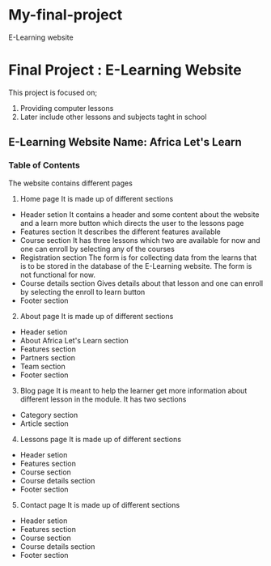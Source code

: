 # My-final-project
E-Learning website
# Final Project : E-Learning Website
This project is focused on; 
1. Providing computer lessons 
2. Later include other lessons and subjects taght in school
## E-Learning Website Name: Africa Let's Learn
### Table of Contents
The website contains different pages
1. Home page
It is made up of different sections
* Header setion
It contains a header and some content about the website and a learn more button which directs the user to the lessons page
* Features section
It describes the different features available
* Course section 
It has three lessons which two are available for now and one can enroll by selecting any of the courses
* Registration section
The form is for collecting data from the learns that is to be stored in the database of the E-Learning website. The form is not functional for now.
* Course details section
Gives details about that lesson and one can enroll by selecting the enroll to learn button
* Footer section
2. About page
It is made up of different sections
* Header setion
* About Africa Let's Learn section
* Features section
* Partners section
* Team section
* Footer section
3. Blog page
It is meant to help the learner get more information about different lesson in the module. It has two sections
* Category section
* Article section
4. Lessons page
It is made up of different sections
* Header setion
* Features section
* Course section
* Course details section
* Footer section
5. Contact page
It is made up of different sections
* Header setion
* Features section
* Course section
* Course details section
* Footer section
